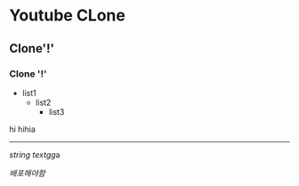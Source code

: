# Youtube CLone

## Clone'!'

### Clone '!'

* list1
  * list2
    * list3

hi
    hihia

--------

[link]: http://github.com

*string textgg*a

*배포해야함*